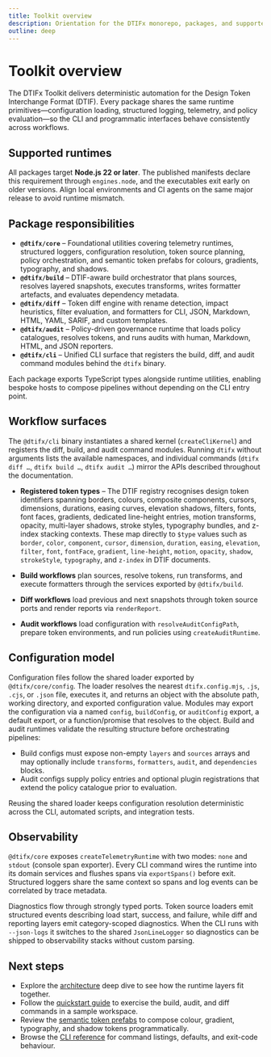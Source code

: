 ```yaml
---
title: Toolkit overview
description: Orientation for the DTIFx monorepo, packages, and supported workflows.
outline: deep
---
```


# Toolkit overview

The DTIFx Toolkit delivers deterministic automation for the Design Token Interchange Format (DTIF).
Every package shares the same runtime primitives—configuration loading, structured logging,
telemetry, and policy evaluation—so the CLI and programmatic interfaces behave consistently across
workflows.

## Supported runtimes

All packages target **Node.js 22 or later**. The published manifests declare this requirement
through `engines.node`, and the executables exit early on older versions. Align local environments
and CI agents on the same major release to avoid runtime mismatch.

## Package responsibilities

- **`@dtifx/core`** – Foundational utilities covering telemetry runtimes, structured loggers,
  configuration resolution, token source planning, policy orchestration, and semantic token prefabs
  for colours, gradients, typography, and shadows.
- **`@dtifx/build`** – DTIF-aware build orchestrator that plans sources, resolves layered snapshots,
  executes transforms, writes formatter artefacts, and evaluates dependency metadata.
- **`@dtifx/diff`** – Token diff engine with rename detection, impact heuristics, filter evaluation,
  and formatters for CLI, JSON, Markdown, HTML, YAML, SARIF, and custom templates.
- **`@dtifx/audit`** – Policy-driven governance runtime that loads policy catalogues, resolves
  tokens, and runs audits with human, Markdown, HTML, and JSON reporters.
- **`@dtifx/cli`** – Unified CLI surface that registers the build, diff, and audit command modules
  behind the `dtifx` binary.

Each package exports TypeScript types alongside runtime utilities, enabling bespoke hosts to compose
pipelines without depending on the CLI entry point.

## Workflow surfaces

The `@dtifx/cli` binary instantiates a shared kernel (`createCliKernel`) and registers the diff,
build, and audit command modules. Running `dtifx` without arguments lists the available namespaces,
and individual commands (`dtifx diff …`, `dtifx build …`, `dtifx audit …`) mirror the APIs described
throughout the documentation.

- **Registered token types** – The DTIF registry recognises design token identifiers spanning
  borders, colours, composite components, cursors, dimensions, durations, easing curves, elevation
  shadows, filters, fonts, font faces, gradients, dedicated line-height entries, motion transforms,
  opacity, multi-layer shadows, stroke styles, typography bundles, and z-index stacking contexts.
  These map directly to `$type` values such as `border`, `color`, `component`, `cursor`,
  `dimension`, `duration`, `easing`, `elevation`, `filter`, `font`, `fontFace`, `gradient`,
  `line-height`, `motion`, `opacity`, `shadow`, `strokeStyle`, `typography`, and `z-index` in DTIF
  documents.

- **Build workflows** plan sources, resolve tokens, run transforms, and execute formatters through
  the services exported by `@dtifx/build`.
- **Diff workflows** load previous and next snapshots through token source ports and render reports
  via `renderReport`.
- **Audit workflows** load configuration with `resolveAuditConfigPath`, prepare token environments,
  and run policies using `createAuditRuntime`.

## Configuration model

Configuration files follow the shared loader exported by `@dtifx/core/config`. The loader resolves
the nearest `dtifx.config.mjs`, `.js`, `.cjs`, or `.json` file, executes it, and returns an object
with the absolute path, working directory, and exported configuration value. Modules may export the
configuration via a named `config`, `buildConfig`, or `auditConfig` export, a default export, or a
function/promise that resolves to the object. Build and audit runtimes validate the resulting
structure before orchestrating pipelines:

- Build configs must expose non-empty `layers` and `sources` arrays and may optionally include
  `transforms`, `formatters`, `audit`, and `dependencies` blocks.
- Audit configs supply policy entries and optional plugin registrations that extend the policy
  catalogue prior to evaluation.

Reusing the shared loader keeps configuration resolution deterministic across the CLI, automated
scripts, and integration tests.

## Observability

`@dtifx/core` exposes `createTelemetryRuntime` with two modes: `none` and `stdout` (console span
exporter). Every CLI command wires the runtime into its domain services and flushes spans via
`exportSpans()` before exit. Structured loggers share the same context so spans and log events can
be correlated by trace metadata.

Diagnostics flow through strongly typed ports. Token source loaders emit structured events
describing load start, success, and failure, while diff and reporting layers emit category-scoped
diagnostics. When the CLI runs with `--json-logs` it switches to the shared `JsonLineLogger` so
diagnostics can be shipped to observability stacks without custom parsing.

## Next steps

- Explore the [architecture](./architecture.md) deep dive to see how the runtime layers fit
  together.
- Follow the [quickstart guide](/guides/getting-started) to exercise the build, audit, and diff
  commands in a sample workspace.
- Review the [semantic token prefabs](/core/prefabs) to compose colour, gradient, typography, and
  shadow tokens programmatically.
- Browse the [CLI reference](/reference/cli) for command listings, defaults, and exit-code
  behaviour.
